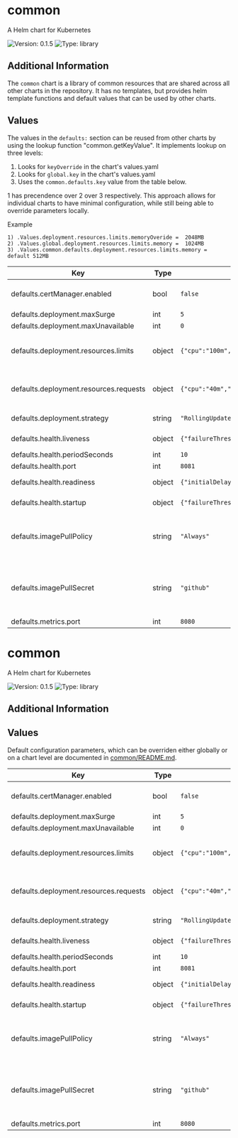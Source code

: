 # common

A Helm chart for Kubernetes

![Version: 0.1.5](https://img.shields.io/badge/Version-0.1.5-informational?style=flat-square) ![Type: library](https://img.shields.io/badge/Type-library-informational?style=flat-square)

## Additional Information

The `common` chart is a library of common resources that are shared across all other charts in the repository. It has no templates, but provides helm template functions and default values that can be used by other charts.

## Values

The values in the `defaults:` section can be reused from other charts by using the lookup function "common.getKeyValue". It implements lookup on three levels:

1. Looks for `keyOverride` in the chart's values.yaml
2. Looks for `global.key` in the chart's values.yaml
3. Uses the `common.defaults.key` value from the table below.

1 has precendence over 2 over 3 respectively. This approach allows for individual charts to have minimal configuration, while still being able to override parameters locally.

Example
```
1) .Values.deployment.resources.limits.memoryOveride =  2048MB
2) .Values.global.deployment.resources.limits.memory =  1024MB
3) .Values.common.defaults.deployment.resources.limits.memory = default 512MB
```

| Key | Type | Default | Description |
|-----|------|---------|-------------|
| defaults.certManager.enabled | bool | `false` | toggle to enable/disable cert-manager |
| defaults.deployment.maxSurge | int | `5` | maxSurge |
| defaults.deployment.maxUnavailable | int | `0` | maxUnavailable |
| defaults.deployment.resources.limits | object | `{"cpu":"100m","memory":"512Mi"}` | cpu and memory limits for the deployment |
| defaults.deployment.resources.requests | object | `{"cpu":"40m","memory":"50Mi"}` | cpu and memory requests for the deployment |
| defaults.deployment.strategy | string | `"RollingUpdate"` | deployment strategy |
| defaults.health.liveness | object | `{"failureThreshold":1,"path":"/healthz"}` | liveness probe parameters |
| defaults.health.periodSeconds | int | `10` | health period |
| defaults.health.port | int | `8081` | health port |
| defaults.health.readiness | object | `{"initialDelaySeconds":5,"path":"/readyz","periodSeconds":10}` | readiness probe parameters |
| defaults.health.startup | object | `{"failureThreshold":30,"path":"/readyz"}` | startup probe parameters |
| defaults.imagePullPolicy | string | `"Always"` | imagePullPolicy is the policy to use when pulling images for all charts |
| defaults.imagePullSecret | string | `"github"` | imagePullSecret is the name of the secret that holds the docker registry credentials |
| defaults.metrics.port | int | `8080` | metrics port |

# common

A Helm chart for Kubernetes

![Version: 0.1.5](https://img.shields.io/badge/Version-0.1.5-informational?style=flat-square) ![Type: library](https://img.shields.io/badge/Type-library-informational?style=flat-square)

## Additional Information

## Values

Default configuration parameters, which can be overriden either globally or on a chart level are documented in [common/README.md](../common/README.md).

| Key | Type | Default | Description |
|-----|------|---------|-------------|
| defaults.certManager.enabled | bool | `false` | toggle to enable/disable cert-manager |
| defaults.deployment.maxSurge | int | `5` | maxSurge |
| defaults.deployment.maxUnavailable | int | `0` | maxUnavailable |
| defaults.deployment.resources.limits | object | `{"cpu":"100m","memory":"512Mi"}` | cpu and memory limits for the deployment |
| defaults.deployment.resources.requests | object | `{"cpu":"40m","memory":"50Mi"}` | cpu and memory requests for the deployment |
| defaults.deployment.strategy | string | `"RollingUpdate"` | deployment strategy |
| defaults.health.liveness | object | `{"failureThreshold":1,"path":"/healthz"}` | liveness probe parameters |
| defaults.health.periodSeconds | int | `10` | health period |
| defaults.health.port | int | `8081` | health port |
| defaults.health.readiness | object | `{"initialDelaySeconds":5,"path":"/readyz","periodSeconds":10}` | readiness probe parameters |
| defaults.health.startup | object | `{"failureThreshold":30,"path":"/readyz"}` | startup probe parameters |
| defaults.imagePullPolicy | string | `"Always"` | imagePullPolicy is the policy to use when pulling images for all charts |
| defaults.imagePullSecret | string | `"github"` | imagePullSecret is the name of the secret that holds the docker registry credentials |
| defaults.metrics.port | int | `8080` | metrics port |

